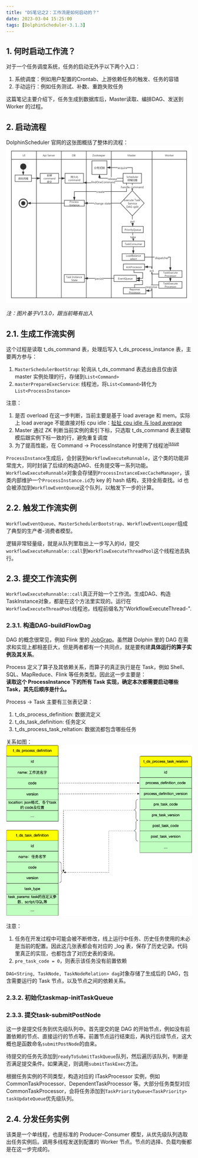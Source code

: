 ```yaml
---
title: "DS笔记之2：工作流是如何启动的？"
date: 2023-03-04 15:25:00
tags: [DolphinScheduler-3.1.3]
---
```


## 1. 何时启动工作流？

对于一个任务调度系统，任务的启动无外乎以下两个入口：
1. 系统调度：例如用户配置的Crontab、上游依赖任务的触发、任务的容错  
2. 手动运行：例如任务测试、补数、重跑失败任务    

这篇笔记主要介绍下，任务生成到数据库后，Master读取、编排DAG、发送到 Worker 的过程。

## 2. 启动流程

DolphinScheduler 官网的这张图概括了整体的流程：![process-start-flow-1.3.0](/assets/images/dolphin/process-start-flow-1.3.0.png)

*注：图片基于V1.3.0，跟当前略有出入*

## 2.1. 生成工作流实例

这个过程是读取 t_ds_command 表，处理后写入 t_ds_process_instance 表，主要两方参与：  
1. `MasterSchedulerBootStrap`: 轮询从 t_ds_command 表选出由且仅由该 master 实例处理的行，存储到`List<Command>`  
2. `masterPrepareExecService`: 线程池，将`List<Command>`转化为`List<ProcessInstance>`  

注意：  
1. 是否 overload 在这一步判断，当前主要是基于 load average 和 mem。实际上 load average 不能直接对标 cpu idle：[扯扯 cpu idle 与 load average](https://izualzhy.cn/sys-idle-load)  
2. Master 通过 ZK 判断当前实例的索引下标，只选取 t_ds_command 表主键取模后跟实例下标一致的行，避免重复调度  
3. 为了提高性能，在 Command -> ProcessInstance 时使用了线程池<sup>[issue](https://github.com/apache/dolphinscheduler/issues/6849)</sup>  

`ProcessInstance`生成后，会封装到`WorkflowExecuteRunnable`，这个类的功能非常庞大，同时封装了后续的构造DAG、任务提交等一系列功能。  
`WorkflowExecuteRunnable`对象会存储到`ProcessInstanceExecCacheManager`，该类内部维护一个`ProcessInstance.id`为 key 的 hash 结构，支持全局查找。id 也会被添加到`WorkflowEventQueue`这个队列，以触发下一步的计算。

## 2.2. 触发工作流实例

`WorkflowEventQueue`、`MasterSchedulerBootstrap`、`WorkflowEventLooper`组成了典型的生产者-消费者模型。

逻辑非常轻量级，就是从队列里取出上一步写入的id，提交`workflowExecuteRunnable::call`到`WorkflowExecuteThreadPool`这个线程池去执行。   

## 2.3. 提交工作流实例

`WorkflowExecuteRunnable::call`真正开始一个工作流。生成DAG、构造TaskInstance对象，都是在这个方法里实现的。运行在`WorkflowExecuteThreadPool`线程池，线程前缀名为"WorkflowExecuteThread-".

### 2.3.1. 构造DAG-buildFlowDag

DAG 的概念很常见，例如 Flink 里的 [JobGrap](https://izualzhy.cn/flink-source-job-graph)。虽然跟 Dolphin 里的 DAG 在需求和实现上都相差巨大，但是两者都有一个共同点，就是要构建**具体运行的算子实例及其关系**。

Process 定义了算子及其依赖关系，而算子的真正执行是在 Task，例如 Shell、SQL、MapReduce、Flink 等任务类型。因此这一步主要是：  
**读取这个 ProcessInstance 下的所有 Task 实现，确定本次都需要启动哪些 Task，其先后顺序是什么。**

Process -> Task 主要有三张表记录：

1. t_ds_process_definition: 数据流定义
2. t_ds_task_definition: 任务定义
3. t_ds_process_task_reltation: 数据流都包含哪些任务

关系如图：
![ProcessTaskMetadata](/assets/images/dolphin/dolphin/metadata-buildflowdag.png)

注意：
1. 任务在开发过程中可能会被不断修改，线上运行中任务、历史任务使用的未必是当前的配置。因此这几张表都会有对应的 \_log 表，保存了历史记录。代码里真正的实现，也都包含了对历史表的查询。
2. `pre_task_code = 0`，则表示该任务没有前置依赖  

`DAG<String, TaskNode, TaskNodeRelation> dag`对象存储了生成后的 DAG，包含需要运行的 Task 节点，以及节点之间的依赖关系。

### 2.3.2. 初始化taskmap-initTaskQueue

### 2.3.3. 提交task-submitPostNode

这一步是提交任务到优先级队列中。首先提交的是 DAG 的开始节点，例如没有前置依赖的节点、直接运行的节点等。前置节点运行结束后，再执行后续节点，这大概也是函数命名`submitPostNode`的由来。

待提交的任务先添加到`readyToSubmitTaskQueue`队列，然后遍历该队列，判断是否满足提交条件。如果满足，则调用`submitTaskExec`方法。

根据任务实例的不同类型，构造对应的 ITaskProcessor 实例，例如 CommonTaskProcessor、DependentTaskProcessor 等。大部分任务类型对应CommonTaskProcessor，会将任务添加到`TaskPriorityQueue<TaskPriority> taskUpdateQueue`优先级队列。

## 2.4. 分发任务实例

该类是一个单线程，也是标准的 Producer-Consumer 模型，从优先级队列选取出任务实例后。调用多线程发送到配置的 Worker 节点。节点的选择、负载均衡都是在这一步完成的。
